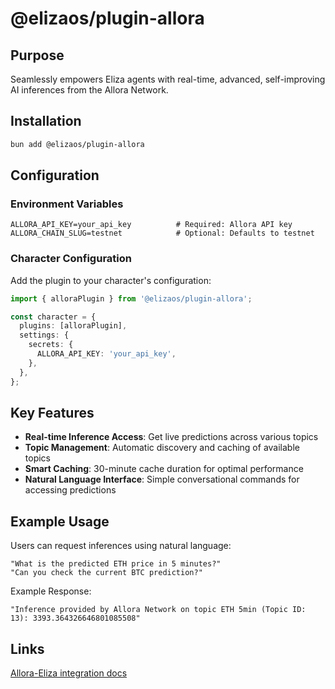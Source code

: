 # @elizaos/plugin-allora

## Purpose

Seamlessly empowers Eliza agents with real-time, advanced, self-improving AI inferences from the Allora Network.

## Installation

```bash
bun add @elizaos/plugin-allora
```

## Configuration

### Environment Variables

```env
ALLORA_API_KEY=your_api_key          # Required: Allora API key
ALLORA_CHAIN_SLUG=testnet            # Optional: Defaults to testnet
```

### Character Configuration

Add the plugin to your character's configuration:

```typescript
import { alloraPlugin } from '@elizaos/plugin-allora';

const character = {
  plugins: [alloraPlugin],
  settings: {
    secrets: {
      ALLORA_API_KEY: 'your_api_key',
    },
  },
};
```

## Key Features

- **Real-time Inference Access**: Get live predictions across various topics
- **Topic Management**: Automatic discovery and caching of available topics
- **Smart Caching**: 30-minute cache duration for optimal performance
- **Natural Language Interface**: Simple conversational commands for accessing predictions

## Example Usage

Users can request inferences using natural language:

```plaintext
"What is the predicted ETH price in 5 minutes?"
"Can you check the current BTC prediction?"
```

Example Response:

```plaintext
"Inference provided by Allora Network on topic ETH 5min (Topic ID: 13): 3393.364326646801085508"
```

## Links

[Allora-Eliza integration docs](https://docs.allora.network/marketplace/integrations/eliza-os/implementation)
